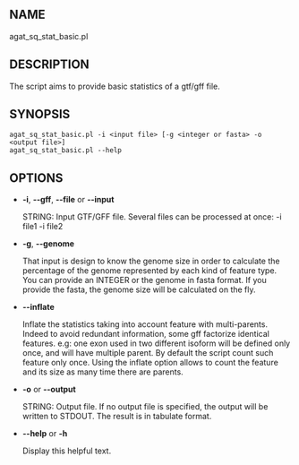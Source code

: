 ## NAME

agat\_sq\_stat\_basic.pl

## DESCRIPTION

The script aims to provide basic statistics of a gtf/gff file.

## SYNOPSIS

```
agat_sq_stat_basic.pl -i <input file> [-g <integer or fasta> -o <output file>]
agat_sq_stat_basic.pl --help
```

## OPTIONS

- **-i**, **--gff**, **--file** or **--input**

    STRING: Input GTF/GFF file. Several files can be processed at once: -i file1 -i file2

- **-g**, **--genome**

    That input is design to know the genome size in order to calculate the percentage of the genome represented by each kind of feature type.
    You can provide an INTEGER or the genome in fasta format. If you provide the fasta, the genome size will be calculated on the fly.

- **--inflate**

    Inflate the statistics taking into account feature with multi-parents.
    Indeed to avoid redundant information, some gff factorize identical features.
    e.g: one exon used in two different isoform will be defined only once, and will have multiple parent.
    By default the script count such feature only once. Using the inflate option allows
    to count the feature and its size as many time there are parents.

- **-o** or **--output**

    STRING: Output file. If no output file is specified, the output will be written to STDOUT. The result is in tabulate format.

- **--help** or **-h**

    Display this helpful text.

